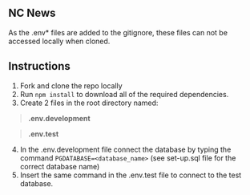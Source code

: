 ## NC News

As the .env\* files are added to the gitignore, these files can not be accessed locally when cloned.

## Instructions

1. Fork and clone the repo locally
2. Run `npm install` to download all of the required dependencies.
3. Create 2 files in the root directory named:

> **.env.development**

> **.env.test**

4. In the .env.development file connect the database by typing the command `PGDATABASE=<database_name>` (see set-up.sql file for the correct database name)
5. Insert the same command in the .env.test file to connect to the test database.
